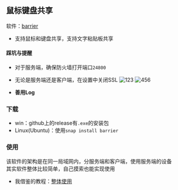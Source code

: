 
## 鼠标键盘共享
软件：[barrier](https://github.com/debauchee/barrier)

+ 支持鼠标和键盘共享，支持文字粘贴板共享

#### 踩坑与提醒
+ 对于服务端，确保防火墙打开端口`24800`
+ 无论是服务端还是客户端，在设置中关闭SSL
	![123]()    ![456]() 

+ **善用Log**

### 下载
+ win：github上的release有`.exe`的安装包
+ Linux(Ubuntu)：使用`snap install barrier`

### 使用
该软件的架构是在同一局域网内，分服务端和客户端，使用服务端的设备  
其实软件整体比较简单，自己摸索也能实现使用

+ 我借鉴的教程：[整体使用](https://goinglinux.com/articles/UsingSynergyOnLinuxAndWindows_en.htm)

